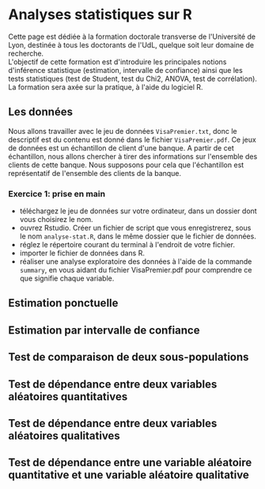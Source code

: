 # Analyses statistiques sur R

Cette page est dédiée à la formation doctorale transverse de l'Université de Lyon, destinée à tous les doctorants de l'UdL, quelque soit leur domaine de recherche.\
L'objectif de cette formation est d'introduire les principales notions d'inférence statistique (estimation, intervalle de confiance) ainsi que les tests statistiques (test de Student, test du Chi2, ANOVA, test de corrélation).\
La formation sera axée sur la pratique, à l'aide du logiciel R.

## Les données
Nous allons travailler avec le jeu de données `VisaPremier.txt`, donc le descriptif est du contenu est donné dans le fichier `VisaPremier.pdf`.
Ce jeux de données est un échantillon de client d'une banque. A partir de cet échantillon, nous allons chercher à tirer des informations sur l'ensemble des clients de cette banque.
Nous supposons pour cela que l'échantillon est représentatif de l'ensemble des clients de la banque.

### Exercice 1: prise en main
  - téléchargez le jeu de données sur votre ordinateur, dans un dossier dont vous choisirez le nom.
  - ouvrez Rstudio. Créer un fichier de script que vous enregistrerez, sous le nom `analyse-stat.R`, dans le même dossier que le fichier de données.
  - réglez le répertoire courant du terminal à l'endroit de votre fichier.
  - importer le fichier de données dans R.
  - réaliser une analyse exploratoire des données à l'aide de la commande `summary`, en vous aidant du fichier VisaPremier.pdf pour comprendre ce que signifie chaque variable.

## Estimation ponctuelle

## Estimation par intervalle de confiance

## Test de comparaison de deux sous-populations

## Test de dépendance entre deux variables aléatoires quantitatives

## Test de dépendance entre deux variables aléatoires qualitatives

## Test de dépendance entre une variable aléatoire quantitative et une variable aléatoire qualitative


